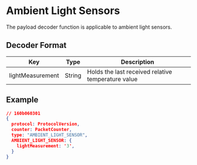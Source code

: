 # Ambient Light Sensors

The payload decoder function is applicable to ambient light sensors.


## Decoder Format

| Key                   | Type    | Description                                               |
| --------------------- | ------- | --------------------------------------------------------- |
| lightMeasurement      | String  | Holds the last received relative temperature value        |

## Example

```json
// 160b060301
{
  protocol: ProtocolVersion,
  counter: PacketCounter,
  type: "AMBIENT_LIGHT_SENSOR",
  AMBIENT_LIGHT_SENSOR: {
    lightMeasurement: '3',
  }
}
```
